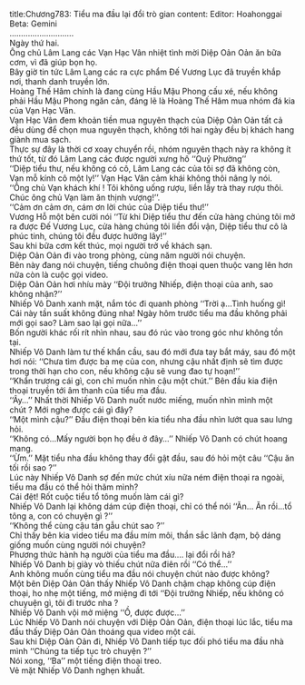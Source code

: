 title:Chương783: Tiểu ma đầu lại đổi trò gian
content:
Editor: Hoahonggai<br>Beta: Gemini<br>……………………….<br>Ngày thứ hai.<br>Ông chủ Lâm Lang các Vạn Hạc Vân nhiệt tình mời Diệp Oản Oản ăn bữa cơm, vì đã giúp bọn họ.<br>Bây giờ tin tức Lâm Lang các ra cực phẩm Đế Vương Lục đã truyền khắp nơi, thanh danh truyền lớn.<br>Hoàng Thế Hâm chính là đang cùng Hầu Mậu Phong cấu xé, nếu không phải Hầu Mậu Phong ngăn cản, đáng lẽ là Hoàng Thế Hâm mua nhóm đá kia của Vạn Hạc Vân.<br>Vạn Hạc Vân đem khoản tiền mua nguyên thạch của Diệp Oản Oản tất cả đều dùng để chọn mua nguyên thạch, không tới hai ngày đều bị khách hang giành mua sạch.<br>Thực sự đây là thời cơ xoay chuyển rồi, nhóm nguyên thạch này ra không ít thứ tốt, từ đó Lâm Lang các được người xưng hô ‘‘Quỷ Phường’’<br>‘‘Diệp tiểu thư, nếu không có cô, Lâm Lang các của tôi sợ đã không còn, Vạn mỗ kính cô một ly!’’ Vạn Hạc Vân cảm khái không thôi nâng ly nói.<br>‘‘Ông chủ Vạn khách khí ! Tôi không uống rượu, liền lấy trà thay rượu thôi. Chúc ông chủ Vạn làm ăn thịnh vượng!’’.<br>‘‘Cảm ơn cảm ơn, cám ơn lời chúc của Diệp tiểu thư!’’<br>Vương Hỗ một bên cười nói ‘‘Từ khi Diệp tiểu thư đến cửa hàng chúng tôi mở ra được Đế Vương Lục, cửa hàng chúng tôi liền đổi vận, Diệp tiểu thư cô là phúc tinh, chúng tôi đều được hưởng lây!’’<br>Sau khi bữa cơm kết thúc, mọi người trở về khách sạn.<br>Diệp Oản Oản đi vào trong phòng, cùng năm người nói chuyện.<br>Bên này đang nói chuyện, tiếng chuông điện thoại quen thuộc vang lên hơn nữa còn là cuộc gọi video.<br>Diệp Oản Oản hơi nhíu mày ‘‘Đội trưởng Nhiếp, điện thoại của anh, sao không nhận?’’<br>Nhiếp Vô Danh xanh mặt, nắm tóc đi quanh phòng ‘‘Trời ạ…Tình huống gì!  Cái này tần suất không đúng nha! Ngày hôm trước tiểu ma đầu không phải mới gọi sao? Làm sao lại gọi nữa…’’<br>Bốn người khác rối rít nhìn nhau, sau đó rúc vào trong góc như không tồn tại.<br>Nhiếp Vô Danh làm tư thế khẩn cầu, sau đó mới đưa tay bắt máy, sau đó một hơi nói: ‘‘Chưa tìm được ba mẹ của con, nhưng cậu nhất định sẽ tìm được trong thời hạn cho con, nếu không cậu sẽ vung đao tự hoạn!’’<br>‘‘Khẩn trương cái gì, con chỉ muốn nhìn cậu một chút.’’ Bên đầu kia điện thoại truyền tới âm thanh của tiểu ma đầu.<br>‘‘Ây…’’ Nhất thời Nhiếp Vô Danh nuốt nước miếng, muốn nhìn mình một chút ? Mới nghe được cái gì đây?<br>‘‘Một mình cậu?’’ Đầu điện thoại bên kia tiểu nha đầu nhìn lướt qua sau lưng hỏi.<br>‘‘Không có…Mấy người bọn họ đều ở đây…’’ Nhiếp Vô Danh có chút hoang mang.<br>‘‘Ừm.’’ Mặt tiểu nha đầu không thay đổi gật đầu, sau đó hỏi một câu ‘‘Cậu ăn tối rồi sao ?’’<br>Lúc này Nhiếp Vô Danh sợ đến mức chút xíu nữa ném điện thoại ra ngoài, tiểu ma đầu có thể hỏi thăm mình?<br>Cái đệt! Rốt cuộc tiểu tổ tông muốn làm cái gì?<br>Nhiếp Vô Danh lại không dám cúp điện thoại, chỉ có thể nói ‘‘Ăn… Ăn rồi…tổ tông a, con có chuyện gì ?’’<br>‘‘Không thể cùng cậu tán gẫu chút sao ?’’<br>Chỉ thấy bên kia video tiểu ma đầu mím môi, thần sắc lãnh đạm, bộ dáng giống muốn cùng người nói chuyện?<br>Phương thức hành hạ người của tiểu ma đầu…. lại đổi rồi hả?<br>Nhiếp Vô Danh bị giày vò thiếu chút nữa điên rồi ‘‘Có thể…’’<br>Anh không muốn cùng tiểu ma đầu nói chuyện chút nào được không?<br>Một bên Diệp Oản Oản thấy Nhiếp Vô Danh chậm chạp không cúp điện thoại, ho nhẹ một tiếng, mở miệng đi tới ‘‘Đội trưởng Nhiếp, nếu không có chuyuện gì, tôi đi trước nha ?<br>Nhiếp Vô Danh vội mở miệng ‘‘Ồ, được được…’’<br>Lúc Nhiếp Vô Danh nói chuyện với Diệp Oản Oản, điện thoại lúc lắc, tiểu ma đầu thấy Diệp Oản Oản thoáng qua video một cái.<br>Sau khi Diệp Oản Oản đi, Nhiếp Vô Danh tiếp tục đối phó tiểu ma đầu nhà mình ‘‘Chúng ta tiếp tục trò chuyện ?’’<br>Nói xong, ‘‘Ba’’ một tiếng điện thoại treo.<br>Vẻ mặt Nhiếp Vô Danh nghẹn khuất.